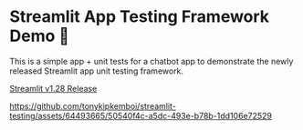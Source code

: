 # Streamlit App Testing Framework Demo 🎈

This is a simple app + unit tests for a chatbot app to demonstrate the newly released Streamlit app unit testing framework.

[Streamlit v1.28 Release](https://release128.streamlit.app/AppTest)

https://github.com/tonykipkemboi/streamlit-testing/assets/64493665/50540f4c-a5dc-493e-b78b-1dd106e72529

